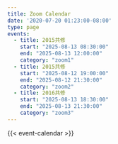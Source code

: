 ```yaml
---
title: Zoom Calendar
date: '2020-07-20 01:23:00-08:00'
type: page
events:
  - title: 2015共修
    start: "2025-08-13 08:30:00"
    end: "2025-08-13 12:00:00"
    category: "zoom1"
  - title: 2015共修
    start: "2025-08-12 19:00:00"
    end: "2025-08-12 21:30:00"    
    category: "zoom2"
  - title: 2016共修
    start: "2025-08-13 18:30:00"
    end: "2025-08-13 21:30:00"    
    category: "zoom3"
---
```


{{< event-calendar >}}
